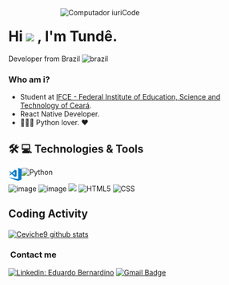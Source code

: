 <img src="https://raw.githubusercontent.com/MicaelliMedeiros/micaellimedeiros/master/image/computer-illustration.png" min-width="400px" max-width="400px" width="400px" align="right" alt="Computador iuriCode">

# Hi <img src="https://raw.githubusercontent.com/dudubernardino/dudubernardino/main/assets/hi.gif" width="28px"> , I'm Tundê.

Developer from Brazil ![brazil](https://user-images.githubusercontent.com/83431609/119268690-7a9f9a00-bbca-11eb-85c7-ce9e3634b8b7.png)


### Who am i? 

- Student at <a href="https://ifce.edu.br">IFCE - Federal Institute of Education, Science and Technology of Ceará</a>.
- React Native Developer.
- 👩🏾‍💻 Python lover. ❤️

## 🛠 💻 Technologies & Tools

<img align="left" alt="Visual Studio Code" width="26px" src="https://raw.githubusercontent.com/github/explore/80688e429a7d4ef2fca1e82350fe8e3517d3494d/topics/visual-studio-code/visual-studio-code.png" />

![Python](https://camo.githubusercontent.com/27250b9f428b32314f8610e1a996939cc116da5f8c4d8a2f8ed37104275085b8/68747470733a2f2f696d672e736869656c64732e696f2f62616467652f507974686f6e2d3134333534433f7374796c653d666f722d7468652d6261646765266c6f676f3d707974686f6e266c6f676f436f6c6f723d7768697465)

![image](https://camo.githubusercontent.com/9d07c04bdd98c662d5df9d4e1cc1de8446ffeaebca330feb161f1fb8e1188204/68747470733a2f2f696d672e736869656c64732e696f2f62616467652f4a6176615363726970742d4637444631453f7374796c653d666f722d7468652d6261646765266c6f676f3d6a617661736372697074266c6f676f436f6c6f723d626c61636b)
![image](https://camo.githubusercontent.com/0b9bce580a369d91352cf37397f1e079ef104531fc0bc53a145deb8f43fca535/68747470733a2f2f696d672e736869656c64732e696f2f62616467652f52656163745f4e61746976652d3230323332413f7374796c653d666f722d7468652d6261646765266c6f676f3d7265616374266c6f676f436f6c6f723d363144414642)
<img src="https://img.shields.io/badge/node.js%20-%2343853D.svg?&style=for-the-badge&logo=node.js&logoColor=white" height="25"/>
![HTML5](https://img.shields.io/badge/-HTML5-333333?style=flat&logo=HTML5)
![CSS](https://img.shields.io/badge/-CSS-333333?style=flat&logo=CSS3&logoColor=1572B6)




## Coding Activity
<a href="https://github.com/Ceviche9">
 <img align="center" src="https://github-readme-stats.vercel.app/api?username=Ceviche9&theme=synthwave" alt="Ceviche9 github stats"/>
</a>


<h3> &nbsp;Contact me </h3>

[![Linkedin: Eduardo Bernardino](https://img.shields.io/badge/-LinkedIn-blue?style=flat-square&logo=Linkedin&logoColor=white&link=LINK-DO-SEU-LINKEDIN)](https://www.linkedin.com/in/tundê-cavalcante-1621441ba/)
[![Gmail Badge](https://img.shields.io/badge/-Gmail-FF0000?style=flat-square&logo=Gmail&logoColor=white&link=mailto:SEU-EMAIL)](mailto:niinbus@gmail.com)
